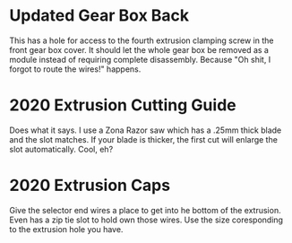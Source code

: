 # Updated Gear Box Back
This has a hole for access to the fourth extrusion clamping screw in the front gear box cover. It should let the whole gear box be removed as a module instead of requiring complete disassembly. Because "Oh shit, I forgot to route the wires!" happens.

# 2020 Extrusion Cutting Guide
Does what it says. I use a Zona Razor saw which has a .25mm thick blade and the slot matches. If your blade is thicker, the first cut will enlarge the slot automatically. Cool, eh?

# 2020 Extrusion Caps
Give the selector end wires a place to get into he bottom of the extrusion. Even has a zip tie slot to hold own those wires. Use the size coresponding to the extrusion hole you have.
